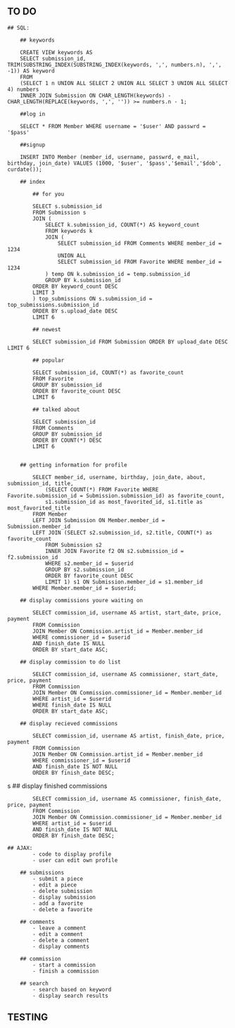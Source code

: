 ## TO DO

    ## SQL:

        ## keywords

        CREATE VIEW keywords AS
        SELECT submission_id, TRIM(SUBSTRING_INDEX(SUBSTRING_INDEX(keywords, ',', numbers.n), ',', -1)) AS keyword
        FROM
        (SELECT 1 n UNION ALL SELECT 2 UNION ALL SELECT 3 UNION ALL SELECT 4) numbers
        INNER JOIN Submission ON CHAR_LENGTH(keywords) - CHAR_LENGTH(REPLACE(keywords, ',', '')) >= numbers.n - 1;

        ##log in 

        SELECT * FROM Member WHERE username = '$user' AND passwrd = '$pass'

        ##signup

        INSERT INTO Member (member_id, username, passwrd, e_mail, birthday, join_date) VALUES (1000, '$user', '$pass','$email','$dob', curdate());

        ## index

            ## for you

            SELECT s.submission_id
            FROM Submission s
            JOIN (
                SELECT k.submission_id, COUNT(*) AS keyword_count
                FROM keywords k
                JOIN (
                    SELECT submission_id FROM Comments WHERE member_id = 1234
                    UNION ALL
                    SELECT submission_id FROM Favorite WHERE member_id = 1234
                ) temp ON k.submission_id = temp.submission_id
                GROUP BY k.submission_id
            ORDER BY keyword_count DESC
            LIMIT 3
            ) top_submissions ON s.submission_id = top_submissions.submission_id
            ORDER BY s.upload_date DESC
            LIMIT 6

            ## newest

            SELECT submission_id FROM Submission ORDER BY upload_date DESC LIMIT 6

            ## popular

            SELECT submission_id, COUNT(*) as favorite_count
            FROM Favorite
            GROUP BY submission_id
            ORDER BY favorite_count DESC
            LIMIT 6

            ## talked about

            SELECT submission_id
            FROM Comments
            GROUP BY submission_id
            ORDER BY COUNT(*) DESC
            LIMIT 6


        ## getting information for profile

            SELECT member_id, username, birthday, join_date, about, submission_id, title, 
                (SELECT COUNT(*) FROM Favorite WHERE Favorite.submission_id = Submission.submission_id) as favorite_count,
                s1.submission_id as most_favorited_id, s1.title as most_favorited_title
            FROM Member
            LEFT JOIN Submission ON Member.member_id = Submission.member_id
            LEFT JOIN (SELECT s2.submission_id, s2.title, COUNT(*) as favorite_count 
                FROM Submission s2
                INNER JOIN Favorite f2 ON s2.submission_id = f2.submission_id
                WHERE s2.member_id = $userid
                GROUP BY s2.submission_id
                ORDER BY favorite_count DESC
                LIMIT 1) s1 ON Submission.member_id = s1.member_id
            WHERE Member.member_id = $userid;

        ## display commissions youre waiting on

            SELECT commission_id, username AS artist, start_date, price, payment
            FROM Commission
            JOIN Member ON Commission.artist_id = Member.member_id
            WHERE commissioner_id = $userid
            AND finish_date IS NULL
            ORDER BY start_date ASC;

        ## display commission to do list

            SELECT commission_id, username AS commissioner, start_date, price, payment
            FROM Commission
            JOIN Member ON Commission.commissioner_id = Member.member_id
            WHERE artist_id = $userid
            WHERE finish_date IS NULL
            ORDER BY start_date ASC;

        ## display recieved commissions

            SELECT commission_id, username AS artist, finish_date, price, payment
            FROM Commission
            JOIN Member ON Commission.artist_id = Member.member_id
            WHERE commissioner_id = $userid
            AND finish_date IS NOT NULL
            ORDER BY finish_date DESC;
s
        ## display finished commissions

            SELECT commission_id, username AS commissioner, finish_date, price, payment
            FROM Commission
            JOIN Member ON Commission.commissioner_id = Member.member_id
            WHERE artist_id = $userid
            AND finish_date IS NOT NULL
            ORDER BY finish_date DESC;

    ## AJAX: 
            - code to display profile
            - user can edit own profile

        ## submissions
            - submit a piece
            - edit a piece
            - delete submission
            - display submission
            - add a favorite
            - delete a favorite
        
        ## comments
            - leave a comment
            - edit a comment
            - delete a comment
            - display comments

        ## commission
            - start a commission
            - finish a commission

        ## search
            - search based on keyword
            - display search results

        
## TESTING
